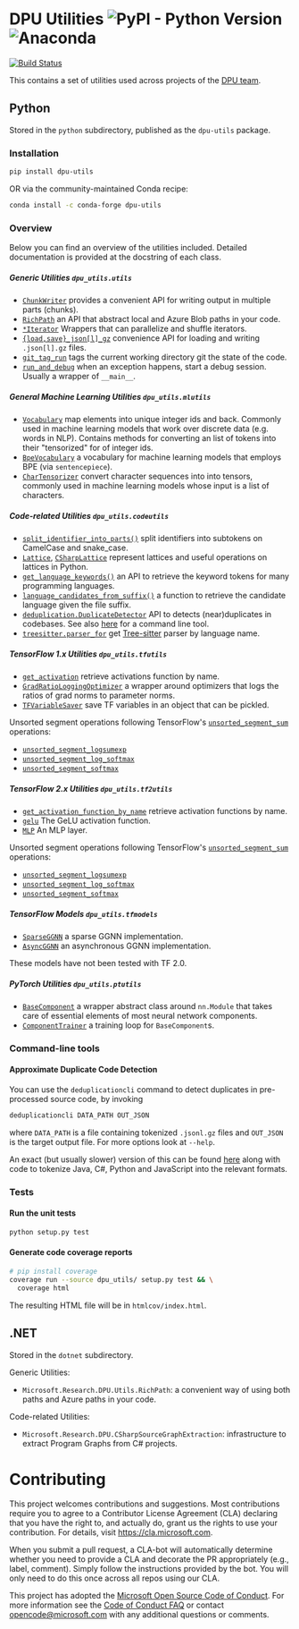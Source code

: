 # DPU Utilities ![PyPI - Python Version](https://img.shields.io/pypi/v/dpu-utils)![Anaconda](https://anaconda.org/conda-forge/dpu-utils/badges/version.svg)
[![Build Status](https://deepproceduralintelligence.visualstudio.com/dpu-utils/_apis/build/status/Microsoft.dpu-utils?branchName=master)](https://deepproceduralintelligence.visualstudio.com/dpu-utils/_build/latest?definitionId=3)


This contains a set of utilities used across projects of the [DPU team](https://www.microsoft.com/en-us/research/project/program/).

## Python

Stored in the `python` subdirectory, published as the `dpu-utils` package.

### Installation

```bash
pip install dpu-utils
```
OR via the community-maintained Conda recipe:
```bash
conda install -c conda-forge dpu-utils
```

### Overview
Below you can find an overview of the utilities included. Detailed documentation
is provided at the docstring of each class.

##### Generic Utilities `dpu_utils.utils`
* [`ChunkWriter`](python/dpu_utils/utils/chunkwriter.py) provides a convenient API for writing output in multiple parts (chunks).
* [`RichPath`](python/dpu_utils/utils/richpath.py) an API that abstract local and Azure Blob paths in your code.
* [`*Iterator`](python/dpu_utils/utils/iterators.py) Wrappers that can parallelize and shuffle iterators.
* [`{load,save}_json[l]_gz`](python/dpu_utils/utils/dataloading.py) convenience API for loading and writing `.json[l].gz` files.
* [`git_tag_run`](python/dpu_utils/utils/gitlog.py) tags the current working directory git the state of the code.
* [`run_and_debug`](python/dpu_utils/utils/debughelper.py) when an exception happens, start a debug session. Usually a wrapper of `__main__`.

##### General Machine Learning Utilities `dpu_utils.mlutils`
* [`Vocabulary`](python/dpu_utils/mlutils/vocabulary.py) map elements into unique integer ids and back.
    Commonly used in machine learning models that work over discrete data (e.g. 
    words in NLP). Contains methods for converting an list of tokens into their
    "tensorized" for of integer ids.  
* [`BpeVocabulary`](python/dpu_utils/mlutils/bpevocabulary.py) a vocabulary for machine learning models that employs BPE (via `sentencepiece`).
* [`CharTensorizer`](python/dpu_utils/mlutils/chartensorizer.py) convert character sequences into into tensors, commonly used
    in machine learning models whose input is a list of characters.

##### Code-related Utilities `dpu_utils.codeutils`
* [`split_identifier_into_parts()`](python/dpu_utils/codeutils/identifiersplitting.py) split identifiers into subtokens on CamelCase and snake_case.
* [`Lattice`](python/dpu_utils/codeutils/lattice/lattice.py), [`CSharpLattice`](python/dpu_utils/codeutils/lattice/csharplattice.py) represent lattices and useful operations on lattices in Python.
* [`get_language_keywords()`](python/dpu_utils/codeutils/keywords/keywordlist.py) an API to retrieve the keyword tokens for many programming languages.
* [`language_candidates_from_suffix()`](python/dpu_utils/codeutils/filesuffix.py) a function to retrieve the candidate language given the file suffix.
* [`deduplication.DuplicateDetector`](python/dpu_utils/codeutils/deduplication/deduplication.py) API to detects (near)duplicates in codebases.
See also [here](#approximate-duplicate-code-detection) for a command line tool.
* [`treesitter.parser_for`](python/dpu_utils/codeutils/treesitter/parser.py) get [Tree-sitter](https://tree-sitter.github.io/tree-sitter/) parser by language name.

##### TensorFlow 1.x Utilities `dpu_utils.tfutils`
* [`get_activation`](python/dpu_utils/tfutils/activation.py) retrieve activations function by name.
* [`GradRatioLoggingOptimizer`](python/dpu_utils/tfutils/gradratiologgingoptimizer.py) a wrapper around optimizers that logs the ratios of grad norms to parameter norms.
* [`TFVariableSaver`](python/dpu_utils/tfutils/tfvariablesaver.py) save TF variables in an object that can be pickled.

Unsorted segment operations following TensorFlow's [`unsorted_segment_sum`](https://www.tensorflow.org/api_docs/python/tf/math/unsorted_segment_sum) operations:
* [`unsorted_segment_logsumexp`](python/dpu_utils/tfutils/unsortedsegmentops.py)
* [`unsorted_segment_log_softmax`](python/dpu_utils/tfutils/unsortedsegmentops.py)
* [`unsorted_segment_softmax`](python/dpu_utils/tfutils/unsortedsegmentops.py)

##### TensorFlow 2.x Utilities `dpu_utils.tf2utils`
* [`get_activation_function_by_name`](python/dpu_utils/tf2utils/activation.py) retrieve activation functions by name.
* [`gelu`](python/dpu_utils/tf2utils/activation.py) The GeLU activation function.
* [`MLP`](python/dpu_utils/tf2utils/mlp.py) An MLP layer.

Unsorted segment operations following TensorFlow's [`unsorted_segment_sum`](https://www.tensorflow.org/api_docs/python/tf/math/unsorted_segment_sum) operations:
* [`unsorted_segment_logsumexp`](python/dpu_utils/tf2utils/unsorted_segment_ops.py)
* [`unsorted_segment_log_softmax`](python/dpu_utils/tf2utils/unsorted_segment_ops.py)
* [`unsorted_segment_softmax`](python/dpu_utils/tf2utils/unsorted_segment_ops.py)


##### TensorFlow Models `dpu_utils.tfmodels`
* [`SparseGGNN`](python/dpu_utils/tfmodels/sparsegnn.py) a sparse GGNN implementation.
* [`AsyncGGNN`](python/dpu_utils/tfmodels/asyncgnn.py) an asynchronous GGNN implementation.

These models have not been tested with TF 2.0.

##### PyTorch Utilities `dpu_utils.ptutils`
* [`BaseComponent`](python/dpu_utils/ptutils/basecomponent.py) a wrapper abstract class around `nn.Module` that 
   takes care of essential elements of most neural network components.
* [`ComponentTrainer`](python/dpu_utils/ptutils/basecomponent.py) a training loop for `BaseComponent`s.


### Command-line tools

#### Approximate Duplicate Code Detection
You can use the `deduplicationcli` command to detect duplicates in pre-processed source code, by invoking
```bash
deduplicationcli DATA_PATH OUT_JSON
```
where `DATA_PATH` is a file containing tokenized `.jsonl.gz` files and `OUT_JSON` is the target output file.
For more options look at `--help`.

An exact (but usually slower) version of this can be found [here](https://github.com/Microsoft/near-duplicate-code-detector)
along with code to tokenize Java, C#, Python and JavaScript into the relevant formats.

### Tests

#### Run the unit tests

```bash
python setup.py test
```

#### Generate code coverage reports

```bash
# pip install coverage
coverage run --source dpu_utils/ setup.py test && \
  coverage html
```

The resulting HTML file will be in `htmlcov/index.html`.

## .NET

Stored in the `dotnet` subdirectory.

Generic Utilities:
* `Microsoft.Research.DPU.Utils.RichPath`: a convenient way of using both paths and Azure paths in your code.

Code-related Utilities:
* `Microsoft.Research.DPU.CSharpSourceGraphExtraction`: infrastructure to extract Program Graphs from C# projects.

# Contributing

This project welcomes contributions and suggestions.  Most contributions require you to agree to a
Contributor License Agreement (CLA) declaring that you have the right to, and actually do, grant us
the rights to use your contribution. For details, visit https://cla.microsoft.com.

When you submit a pull request, a CLA-bot will automatically determine whether you need to provide
a CLA and decorate the PR appropriately (e.g., label, comment). Simply follow the instructions
provided by the bot. You will only need to do this once across all repos using our CLA.

This project has adopted the [Microsoft Open Source Code of Conduct](https://opensource.microsoft.com/codeofconduct/).
For more information see the [Code of Conduct FAQ](https://opensource.microsoft.com/codeofconduct/faq/) or
contact [opencode@microsoft.com](mailto:opencode@microsoft.com) with any additional questions or comments.
